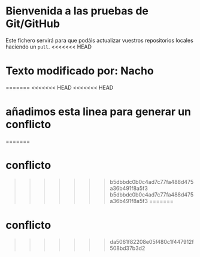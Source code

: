 # Bienvenida a las pruebas de Git/GitHub

Este fichero servirá para que podáis actualizar vuestros repositorios locales haciendo un `pull`.
<<<<<<< HEAD
# Texto modificado por: Nacho 
=======
<<<<<<< HEAD
<<<<<<< HEAD
# añadimos esta linea para generar un conflicto 
=======
# conflicto 
>>>>>>> b5dbbdc0b0c4ad7c77fa488d475a36b491f8a5f3
>>>>>>> b5dbbdc0b0c4ad7c77fa488d475a36b491f8a5f3
=======
# conflicto 
>>>>>>> da5061f82208e05f480c1f447912f508bd37b3d2
